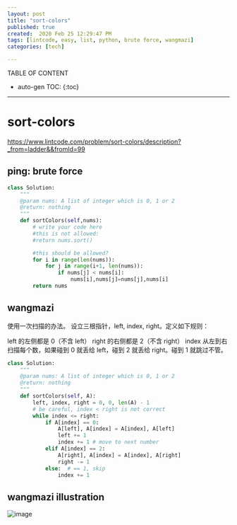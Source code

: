 ```yaml
---
layout: post
title: "sort-colors"
published: true
created:  2020 Feb 25 12:29:47 PM
tags: [lintcode, easy, list, python, brute force, wangmazi]
categories: [tech]

---
```


TABLE OF CONTENT

* auto-gen TOC:
{:toc}

- - -

# sort-colors

https://www.lintcode.com/problem/sort-colors/description?_from=ladder&&fromId=99

## ping: brute force

```python
class Solution:
    """
    @param nums: A list of integer which is 0, 1 or 2
    @return: nothing
    """
    def sortColors(self,nums):
        # write your code here
        #this is not allowed:
        #return nums.sort()

        #this should be allowed?
        for i in range(len(nums)):
            for j in range(i+1, len(nums)):
                if nums[j] < nums[i]:
                    nums[i],nums[j]=nums[j],nums[i]
        return nums
```


## wangmazi

使用一次扫描的办法。
设立三根指针，left, index, right。定义如下规则：

left 的左侧都是 0（不含 left）
right 的右侧都是 2（不含 right）
index 从左到右扫描每个数，如果碰到 0 就丢给 left，碰到 2 就丢给 right。碰到 1 就跳过不管。

```python
class Solution:
    """
    @param nums: A list of integer which is 0, 1 or 2
    @return: nothing
    """
    def sortColors(self, A):
        left, index, right = 0, 0, len(A) - 1
        # be careful, index < right is not correct
        while index <= right:
            if A[index] == 0:
                A[left], A[index] = A[index], A[left]
                left += 1
                index += 1 # move to next number
            elif A[index] == 2:
                A[right], A[index] = A[index], A[right]
                right -= 1
            else:  # == 1, skip
                index += 1
```

## wangmazi illustration

![image](https://user-images.githubusercontent.com/2038044/70585018-db7f1200-1b90-11ea-8437-aa0b4372b91a.png)

